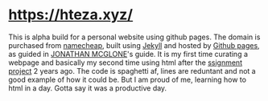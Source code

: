 # https://hteza.xyz/

This is alpha build for a personal website using github pages. The domain is  purchased from [namecheap](https://www.namecheap.com/), built using [Jekyll](http://jekyllrb.com) and hosted by [Github pages](https://pages.github.com/), as guided in [JONATHAN MCGLONE](http://jmcglone.com/guides/github-pages/)'s guide.
It is my first time curating a webpage and basically my second time using html after the [ssignment project](https://github.com/finerbrighterlighter/AQ10_questionnaire) 2 years ago. The code is spaghetti af, lines are reduntant and not a good example of how it could be. But I am proud of me, learning how to html in a day. Gotta say it was a productive day.
